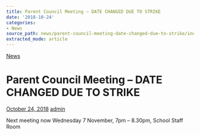 ```yaml
---
title: Parent Council Meeting – DATE CHANGED DUE TO STRIKE
date: '2018-10-24'
categories:
- News
source_path: news/parent-council-meeting-date-changed-due-to-strike/index.html
extracted_mode: article
---
```

[News](category/news/)

# Parent Council Meeting – DATE CHANGED DUE TO STRIKE

[October 24, 2018](news/parent-council-meeting-date-changed-due-to-strike/) [admin](author/admin/)

Next meeting now Wednesday 7 November, 7pm – 8.30pm, School Staff Room
